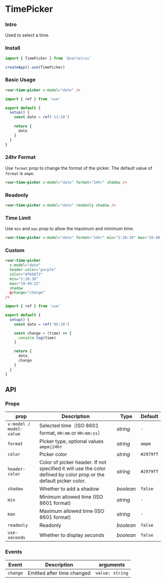 # TimePicker

### Intro
Used to select a time.

### Install

```js
import { TimePicker } from '@varlet/ui'

createApp().use(TimePicker)
```

### Basic Usage

```html
<var-time-picker v-model="date" />
```
```javascript
import { ref } from 'vue'

export default {
  setup() {
    const date = ref('11:20')
    
    return {
      date
    }
  }
}
```

### 24hr Format

Use `format` prop to change the format of the picker. The default value of `format` is `ampm`.

```html
<var-time-picker v-model="date" format="24hr" shadow />
```

### Readonly

```html
<var-time-picker v-model="date" readonly shadow />
```

### Time Limit

Use `min` and `max` prop to allow the maximum and minimum time.

```html
<var-time-picker v-model="date" format="24hr" min="2:28:38" max="19:40:22" />
```
### Custom

```html
<var-time-picker
  v-model="date"
  header-color="purple"
  color="#7bb872"
  min="2:28:38"
  max="19:40:22"
  shadow
  @change="change"
/>
```
```javascript
import { ref } from 'vue'

export default {
  setup() {
    const date = ref('05:10')

    const change = (time) => {
      console.log(time)
    }

    return {
      date,
      change
    }
  }
}
```

## API

### Props

| prop | Description | Type | Default |
| ----- | -------------- | -------- | ---------- |
| `v-model / model-value` | Selected time（ISO 8601 format, `HH:mm` or `HH:mm:ss`）| _string_ | `-` |
| `format` | Picker type, optional values `ampm\|24hr` | _string_ | `ampm` |
| `color` | Picker color | _string_ | `#2979ff` |
| `header-color` | Color of picker header. If not specified it will use the color defined by color prop or the default picker color. | _string_ | `#2979ff` |
| `shadow` | Whether to add a shadow | _boolean_ | `false` |
| `min` | Minimum allowed time (ISO 8601 format) | _string_ | `-` |
| `max` | Maximum allowed time (ISO 8601 format) | _string_ | `-` |
| `readonly` | Readonly | _boolean_ | `false` |
| `use-seconds` | Whether to display seconds | _boolean_ | `false` |

### Events

| Event | Description | arguments |
| ----- | -------------- | -------- |
| `change` | Emitted after time changed | `value: string` |

